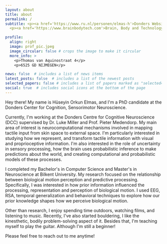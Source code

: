 ```yaml
---
layout: about
title: about
permalink: /
subtitle: <p><a href='https://www.ru.nl/personen/elmas-h'>Donders Website </a>.</p>
  <p><a href='https://www.brainbodytech.com'>Brain, Body and Technology Lab</a>. </p>

profile:
  align: right
  image: prof_pic.jpeg
  image_circular: false # crops the image to make it circular
  more_info: >
    <p>Thomas van Aquinostraat 4</p>
    <p>6525 GD NIJMEGEN</p>

news: false  # includes a list of news items
latest_posts: false  # includes a list of the newest posts
selected_papers: false # includes a list of papers marked as "selected={true}"
social: true  # includes social icons at the bottom of the page
---
```

Hey there! My name is Hüseyin Orkun Elmas, and I'm a PhD candidate at the Donders Center for Cognition, Sensorimotor Neuroscience.

Currently, I'm working at the Donders Centre for Cognitive Neuroscience (DCC) supervised by Dr. Luke Miller and Prof. Pieter Medendorp. My main area of interest is neurocomputational mechanisms involved in mapping tactile input from skin space to external space. I'm particularly interested in studying how we represent, and transform tactile information with visual and proprioceptive information. I'm also interested in the role of uncertainty in sensory processing, how the brain uses probabilistic inference to make predictions about the world, and creating computational and probabilistic models of these processes.

I completed my Bachelor's in Computer Science and Master's in Neuroscience at Bilkent University. My research focused on the relationship between biological motion perception and predictive processing. Specifically, I was interested in how prior information influenced the processing, representation and perception of biological motion. I used EEG, RSA, temporal generalization and behavioral techniques to explore how our prior knowledge shapes how we perceive biological motion.


Other than research, I enjoy spending time outdoors, watching films, and listening to music. Recently, I've also started bouldering, I like the kinesthetic, bodily problem-solving aspect of it. Besides that, I'm teaching myself to play the guitar. Although I'm still a beginner!

Please feel free to reach out to me anytime!